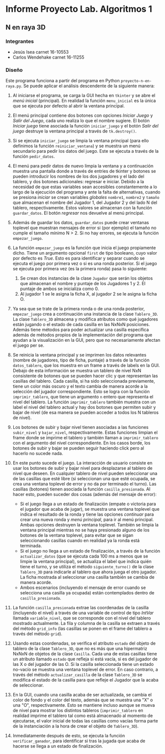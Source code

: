 # Informe Proyecto Lab. Algoritmos 1

## N en raya 3D

### Integrantes

* Jesús Isea carnet 16-10553  
* Carlos Wendehake carnet 16-11255

### Diseño

Este programa funciona a partir del programa en Python `proyecto-n-en-raya.py`. Se puede aplicar el análisis descendente de la siguiente manera:

1. Al iniciarse el programa, se carga la GUI hecha en `tkinter` y se abre el *menú inicial* (principal). En realidad la función `menu_inicial` es la única que se ejecuta por defecto al abrir la ventana principal.
2. El menú principal contiene dos botones con opciones *Iniciar Juego* y *Salir del Juego*, cada uno realiza lo que el nombre sugiere. El botón *Iniciar juego* tiene asociada la función `iniciar_juego` y el botón *Salir del juego* destruye la ventana principal a través de `tk.destroy()`. 
3. Si se ejecuta `iniciar_juego` se limpia la ventana principal (para ello definimos la función `reiniciar_ventana`) y se muestra un menú secundario para pedir los datos del juego. Este se ejecuta a través de la función `pedir_datos`.
4. El menú para pedir datos de nuevo limpia la ventana y a continuación muestra una pantalla donde a través de entries de tkinter y botones se pueden introducir los nombres de los dos jugadores y el lado del tablero, y dos botones adicionales: regresar e iniciar. Debido a la necesidad de que estas variables sean accesibles constantemente a lo largo de la ejecución del programa y ante la falta de alternativas, cuando se presiona *iniciar* se crean variables *globales* `nombre1`, `nombre2` y `tamaño` que almacenan el nombre del Jugador 1, del Jugador 2 y del lado N del tablero, respectivamente. Estos valores se almacenan con la función `guardar_datos`. El botón *regresar* nos devuelve al menú principal.
5. Además de guardar los datos, `guardar_datos` puede crear ventanas toplevel que muestran mensajes de error si (por ejemplo) el tamaño no cumple el tamaño mínimo N > 2. Si no hay errores, se ejecuta la función `empezar_juego`.
6. La función `empezar_juego` es la función que inicia el juego propiamente dicho. Tiene un argumento opcional `first` de tipo booleano, cuyo valor por defecto es *True*. Esto es para identificar y separar cuando se ejecuta el juego por primera vez o si es una ronda posterior. Si el juego se ejecuta por primera vez (es la primera ronda) pasa lo siguiente:
    1. Se crean dos instancias de la clase `Jugador` que serán los objetos que almacenan el nombre y puntaje de los Jugadores 1 y 2. El puntaje de ambos se inicializa como 0.
    2. Al jugador 1 se le asigna la ficha X, al jugador 2 se le asigna la ficha O.
7. Ya sea que se trate de la primera ronda o de una ronda posterior, `empezar_juego` crea a continuación una instancia de la clase `Tablero_3D`. La clase `Tablero_3D` almacena y modifica atributos como qué jugadores están jugando o el estado de cada casilla en las NxNxN posiciones. Además tiene métodos para poder actualizar una casilla específica además de métodos propios de la implementación del programa que ayudan a la visualización en la GUI, pero que no necesariamente afectan el juego per se.
8. Se reinicia la ventana principal y se imprimen los datos relevantes (nombre de jugadores, tipo de ficha, puntaje) a través de la función `datos_tablero`, que los muestra en un frame a través de labels en la GUI. Debajo de esta información se muestra un tablero de nivel NxN consistente de botones que se pueden hacer clic y que representan las casillas del tablero. Cada casilla, si ha sido seleccionada previamente, tiene un color más oscuro y el texto cambia de manera acorde a la selección del jugador correspondiente. Esto se logra con la función `imprimir_tablero`, que tiene un argumento `n` entero que representa el nivel del tablero. La función `imprimir_tablero` también muestra con un label el nivel del tablero actual y hay dos botones que permiten subir y bajar de nivel (de esa manera se pueden acceder a todos los N tableros de nivel). 
9. Los botones de subir y bajar nivel tienen asociadas a las funciones `subir_nivel` y `bajar_nivel`, respectivamente. Estas funciones limpian el frame donde se imprime el tablero y también llaman a `imprimir_tablero` con el argumento del nivel correspondiente. En los casos borde, los botones de subir y bajar se pueden seguir haciendo click pero al hacerlo no sucede nada.
10. En este punto sucede el juego. La interacción de usuario consiste en usar los botones de subir y bajar nivel para desplazarse al tablero de nivel que deseen. En cualquier tablero de nivel pueden seleccionar una de las casillas que esté libre (si seleccionan una que esté ocupada, se crea una ventana toplevel de error y no da por terminado el turno). Las casillas (botones) tienen asociada la función `casilla_presionada`. Al hacer esto, pueden suceder dos cosas (además del mensaje de error):
    * Si el juego llega a un estado de finalización (empate o victoria para el jugador que acaba de jugar), se muestra una ventana toplevel que indica el resultado de la ronda y tiene las opciones *continuar* para crear una nueva ronda y *menú principal*, para ir al menú principal. Ambas opciones destruyen la ventana toplevel. También se limpia la ventana principal mientras no se haya presionado alguno de los botones de la ventana toplevel, para evitar que se sigan seleccionando casillas cuando en realidad ya la ronda está terminada.
    * Si el juego no llega a un estado de finalización, a través de la función `actualizar_datos` (que se ejecuta cada 100 ms a menos que se limpie la ventana principal), se actualiza el label que indica quién tiene el turno, y se utiliza el método `siguiente_turno()` de la clase `Tablero_3D` para indicarle al tablero que ahora juega el otro jugador. La ficha mostrada al seleccionar una casilla también se cambia de manera acorde.  
    * Ambos escenarios (incluyendo el mensaje de error cuando se selecciona una casilla ya ocupada) están contemplados dentro de `casilla_presionada`.

11. La función `casilla_presionada` extrae las coordenadas de la casilla (incluyendo el nivel) a través de una variable de control de tipo *IntVar* llamada `variable_nivel`, que se corresponde con el nivel del tablero mostrado actualmente. La fila y columna de la casilla se extraen a través del método `grid_info` (las casillas se ponen en el frame del tablero a través del método `grid`).
12. Usando estas coordenadas, se verifica el atributo `estado` del objeto de tablero de la clase `Tablero_3D`, que no es más que una hipermatriz NxNxN de objetos de la clase `Casilla`. Cada una de estas casillas tiene un atributo llamado `estado` que refleja si está vacía, si es del jugador de las X o del jugador de las O. Si la casilla seleccionada tiene un estado no-vacío se muestra una ventana toplevel de error. En caso contrario, a través del método `actualizar_casilla` de la clase `Tablero_3D` se modifica el estado de la casilla para que refleje el Jugador que la acaba de seleccionar.
13. En la GUI, cuando una casilla acaba de ser actualizada, se cambia el color de fondo y el color del texto, además que se muestra una "X" o una "O", respectivamente. Esto se mantiene incluso aunque se mueva de nivel para mostrar los distintos tableros (`imprimir_tablero` en realidad imprime el tablero tal como está almacenado al momento de ejecutarse, el valor inicial de todas las casillas como vacías forma parte de la instanciación a la hora de crear el objeto de `Tablero_3D`).
14. Inmediatamente después de esto, se ejecuta la función `verificar_ganador`, para identificar si tras la jugada que acaba de hacerse se llega a un estado de finalización.


